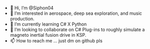 - 👋 Hi, I’m @Siphon04
- 👀 I’m interested in aerospace, deep sea exploration, and music production.
- 🌱 I’m currently learning C# X Python
- 💞️ I’m looking to collaborate on C# Plug-ins to roughly simulate a magneto inertial fusion drive in KSP.
- 📫 How to reach me ... just  dm on github pls

<!---
Siphon04/Siphon04 is a ✨ special ✨ repository because its `README.md` (this file) appears on your GitHub profile.
You can click the Preview link to take a look at your changes.
--->
